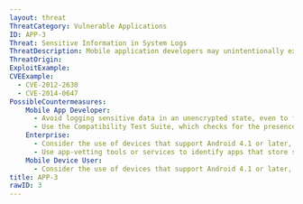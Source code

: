 ```yaml
---
layout: threat
ThreatCategory: Vulnerable Applications
ID: APP-3
Threat: Sensitive Information in System Logs
ThreatDescription: Mobile application developers may unintentionally expose sensitive information by storing it in system logs designed to troubleshoot problems. An example would be logging the username and password for a failed user-to-app authentication attempt. An attacker with access to the system log would gain unauthorized access to the information.
ThreatOrigin:
ExploitExample:
CVEExample:
  - CVE-2012-2630
  - CVE-2014-0647
PossibleCountermeasures:
    Mobile App Developer:
      - Avoid logging sensitive data in an unencrypted state, even to files internal to the app, as these files may be exposed in backups or direct access to the device's file system.
      - Use the Compatibility Test Suite, which checks for the presence of potentially sensitive information in the system logs; See https://source.android.com/security/overview/implement.html.
    Enterprise:
      - Consider the use of devices that support Android 4.1 or later, in which apps can no longer access the system log (other than reading log entries added by the app itself).
      - Use app-vetting tools or services to identify apps that store sensitive information in system logs or other unsecure storage locations.
    Mobile Device User:
      - Consider the use of devices that support Android 4.1 or later, in which apps can no longer access the system log (other than reading log entries added by the app itself).
title: APP-3
rawID: 3
---
```

